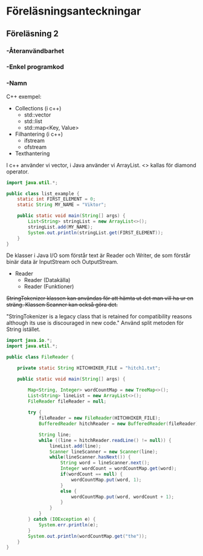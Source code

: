 # Föreläsningsanteckningar

## Föreläsning 2

### -Återanvändbarhet

### -Enkel programkod

### -Namn

C++ exempel:
* Collections (i c++)
	* std::vector<T>
	* std::list<T>
	* std::map<Key, Value>
* Filhantering (i c++)
	* ifstream
	* ofstream
* Texthantering

I c++ använder vi vector, i Java använder vi ArrayList. <> kallas för diamond operator.

```java
import java.util.*;

public class list_example {
	static int FIRST_ELEMENT = 0;
	static String MY_NAME = "Viktor";

	public static void main(String[] args) {
		List<String> stringList = new ArrayList<>();
		stringList.add(MY_NAME);
		System.out.println(stringList.get(FIRST_ELEMENT));
	}
}
```

De klasser i Java I/O som förstår text är Reader och Writer, de som förstår binär data är InputStream och OutputStream.
* Reader 
	* Reader (Datakälla)
	* Reader (Funktioner)

~~StringTokenizer klassen kan användas för att hämta ut det man vill ha ur en sträng. Klassen Scanner kan också göra det.~~

"StringTokenizer is a legacy class that is retained for compatibility reasons although its use is discouraged in new code."
Använd split metoden för String istället. 

```java
import java.io.*;
import java.util.*;

public class FileReader {

	private static String HITCHHIKER_FILE = "hitch1.txt";

	public static void main(String[] args) {

		Map<String, Integer> wordCountMap = new TreeMap<>();
		List<String> lineList = new ArrayList<>();
		FileReader fileReader = null;
		
		try {
			fileReader = new FileReader(HITCHHIKER_FILE);
			BufferedReader hitchReader = new BufferedReader(fileReader);

			String line;
			while ((line = hitchReader.readLine() != null)) {
				lineList.add(line);
				Scanner lineScanner = new Scanner(line);
				while(lineScanner.hasNext()) {
					String word = lineScanner.next();
					Integer wordCount = wordCountMap.get(word);
					if(wordCount == null) {
						wordCountMap.put(word, 1);
					}
					else {
						wordCountMap.put(word, wordCount + 1);
					}
				}
			}
		} catch (IOException e) {
			System.err.println(e);
		}		
		System.out.println(wordCountMap.get("the"));
	}
}
```
